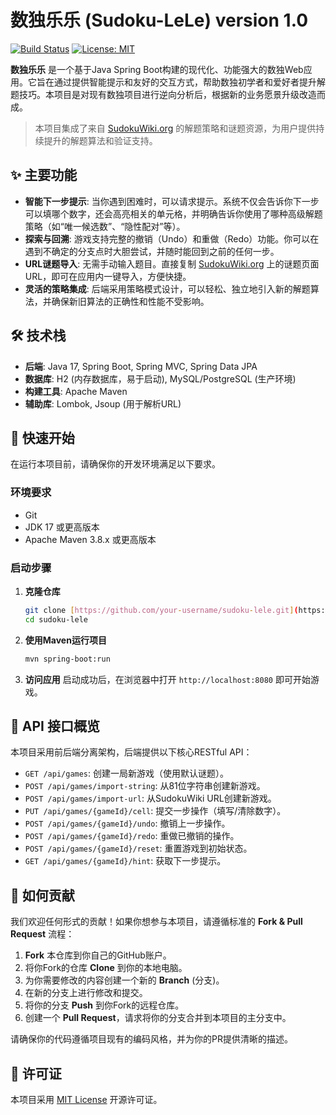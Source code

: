 # 数独乐乐 (Sudoku-LeLe) version 1.0

[![Build Status](https://img.shields.io/badge/build-passing-brightgreen)](https://github.com/) [![License: MIT](https://img.shields.io/badge/License-MIT-yellow.svg)](https://opensource.org/licenses/MIT)

**数独乐乐** 是一个基于Java Spring Boot构建的现代化、功能强大的数独Web应用。它旨在通过提供智能提示和友好的交互方式，帮助数独初学者和爱好者提升解题技巧。本项目是对现有数独项目进行逆向分析后，根据新的业务愿景升级改造而成。

> 本项目集成了来自 [SudokuWiki.org](https://www.sudokuwiki.org/) 的解题策略和谜题资源，为用户提供持续提升的解题算法和验证支持。

## ✨ 主要功能

- **智能下一步提示**: 当你遇到困难时，可以请求提示。系统不仅会告诉你下一步可以填哪个数字，还会高亮相关的单元格，并明确告诉你使用了哪种高级解题策略（如“唯一候选数”、“隐性配对”等）。
- **探索与回溯**: 游戏支持完整的撤销（Undo）和重做（Redo）功能。你可以在遇到不确定的分支点时大胆尝试，并随时能回到之前的任何一步。
- **URL谜题导入**: 无需手动输入题目。直接复制 [SudokuWiki.org](https://www.sudokuwiki.org/) 上的谜题页面URL，即可在应用内一键导入，方便快捷。
- **灵活的策略集成**: 后端采用策略模式设计，可以轻松、独立地引入新的解题算法，并确保新旧算法的正确性和性能不受影响。

## 🛠️ 技术栈

- **后端**: Java 17, Spring Boot, Spring MVC, Spring Data JPA
- **数据库**: H2 (内存数据库，易于启动), MySQL/PostgreSQL (生产环境)
- **构建工具**: Apache Maven
- **辅助库**: Lombok, Jsoup (用于解析URL)

## 🚀 快速开始

在运行本项目前，请确保你的开发环境满足以下要求。

### **环境要求**

- Git
- JDK 17 或更高版本
- Apache Maven 3.8.x 或更高版本

### **启动步骤**

1.  **克隆仓库**
    ```bash
    git clone [https://github.com/your-username/sudoku-lele.git](https://github.com/your-username/sudoku-lele.git)
    cd sudoku-lele
    ```

2.  **使用Maven运行项目**
    ```bash
    mvn spring-boot:run
    ```

3.  **访问应用**
    启动成功后，在浏览器中打开 `http://localhost:8080` 即可开始游戏。

## 📖 API 接口概览

本项目采用前后端分离架构，后端提供以下核心RESTful API：

- `GET /api/games`: 创建一局新游戏（使用默认谜题）。
- `POST /api/games/import-string`: 从81位字符串创建新游戏。
- `POST /api/games/import-url`: 从SudokuWiki URL创建新游戏。
- `PUT /api/games/{gameId}/cell`: 提交一步操作（填写/清除数字）。
- `POST /api/games/{gameId}/undo`: 撤销上一步操作。
- `POST /api/games/{gameId}/redo`: 重做已撤销的操作。
- `POST /api/games/{gameId}/reset`: 重置游戏到初始状态。
- `GET /api/games/{gameId}/hint`: 获取下一步提示。

## 🤝 如何贡献

我们欢迎任何形式的贡献！如果你想参与本项目，请遵循标准的 **Fork & Pull Request** 流程：

1.  **Fork** 本仓库到你自己的GitHub账户。
2.  将你Fork的仓库 **Clone** 到你的本地电脑。
3.  为你需要修改的内容创建一个新的 **Branch** (分支)。
4.  在新的分支上进行修改和提交。
5.  将你的分支 **Push** 到你Fork的远程仓库。
6.  创建一个 **Pull Request**，请求将你的分支合并到本项目的主分支中。

请确保你的代码遵循项目现有的编码风格，并为你的PR提供清晰的描述。

## 📝 许可证

本项目采用 [MIT License](LICENSE) 开源许可证。